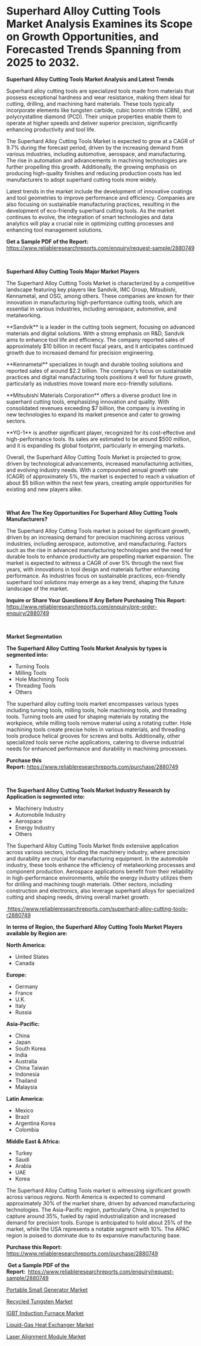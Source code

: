 <p><h1>Superhard Alloy Cutting Tools Market Analysis Examines its Scope on Growth Opportunities, and Forecasted Trends Spanning from 2025 to 2032.</h1></p><p><strong>Superhard Alloy Cutting Tools Market Analysis and Latest Trends</strong></p>
<p><p>Superhard alloy cutting tools are specialized tools made from materials that possess exceptional hardness and wear resistance, making them ideal for cutting, drilling, and machining hard materials. These tools typically incorporate elements like tungsten carbide, cubic boron nitride (CBN), and polycrystalline diamond (PCD). Their unique properties enable them to operate at higher speeds and deliver superior precision, significantly enhancing productivity and tool life.</p><p>The Superhard Alloy Cutting Tools Market is expected to grow at a CAGR of 9.7% during the forecast period, driven by the increasing demand from various industries, including automotive, aerospace, and manufacturing. The rise in automation and advancements in machining technologies are further propelling this growth. Additionally, the growing emphasis on producing high-quality finishes and reducing production costs has led manufacturers to adopt superhard cutting tools more widely.</p><p>Latest trends in the market include the development of innovative coatings and tool geometries to improve performance and efficiency. Companies are also focusing on sustainable manufacturing practices, resulting in the development of eco-friendly superhard cutting tools. As the market continues to evolve, the integration of smart technologies and data analytics will play a crucial role in optimizing cutting processes and enhancing tool management solutions.</p></p>
<p><strong>Get a Sample PDF of the Report:&nbsp;</strong> <a href="https://www.reliableresearchreports.com/enquiry/request-sample/2880749?utm_campaign=32&utm_medium=2&utm_source=Github&utm_content=ia&utm_term=12032025&utm_id=superhard-alloy-cutting-tools">https://www.reliableresearchreports.com/enquiry/request-sample/2880749</a></p>
<p>&nbsp;</p>
<p><strong>Superhard Alloy Cutting Tools Major Market Players</strong></p>
<p><p>The Superhard Alloy Cutting Tools Market is characterized by a competitive landscape featuring key players like Sandvik, IMC Group, Mitsubishi, Kennametal, and OSG, among others. These companies are known for their innovation in manufacturing high-performance cutting tools, which are essential in various industries, including aerospace, automotive, and metalworking.</p><p>**Sandvik** is a leader in the cutting tools segment, focusing on advanced materials and digital solutions. With a strong emphasis on R&D, Sandvik aims to enhance tool life and efficiency. The company reported sales of approximately $10 billion in recent fiscal years, and it anticipates continued growth due to increased demand for precision engineering.</p><p>**Kennametal** specializes in tough and durable tooling solutions and reported sales of around $2.2 billion. The company's focus on sustainable practices and digital manufacturing tools positions it well for future growth, particularly as industries move toward more eco-friendly solutions.</p><p>**Mitsubishi Materials Corporation** offers a diverse product line in superhard cutting tools, emphasizing innovation and quality. With consolidated revenues exceeding $7 billion, the company is investing in new technologies to expand its market presence and cater to growing sectors.</p><p>**YG-1** is another significant player, recognized for its cost-effective and high-performance tools. Its sales are estimated to be around $500 million, and it is expanding its global footprint, particularly in emerging markets.</p><p>Overall, the Superhard Alloy Cutting Tools Market is projected to grow, driven by technological advancements, increased manufacturing activities, and evolving industry needs. With a compounded annual growth rate (CAGR) of approximately 5%, the market is expected to reach a valuation of about $5 billion within the next few years, creating ample opportunities for existing and new players alike.</p></p>
<p>&nbsp;</p>
<p><strong>What Are The Key Opportunities For Superhard Alloy Cutting Tools Manufacturers?</strong></p>
<p><p>The Superhard Alloy Cutting Tools market is poised for significant growth, driven by an increasing demand for precision machining across various industries, including aerospace, automotive, and manufacturing. Factors such as the rise in advanced manufacturing technologies and the need for durable tools to enhance productivity are propelling market expansion. The market is expected to witness a CAGR of over 5% through the next five years, with innovations in tool design and materials further enhancing performance. As industries focus on sustainable practices, eco-friendly superhard tool solutions may emerge as a key trend, shaping the future landscape of the market.</p></p>
<p><strong>Inquire or Share Your Questions If Any Before Purchasing This Report:</strong> <a href="https://www.reliableresearchreports.com/enquiry/pre-order-enquiry/2880749?utm_campaign=32&utm_medium=2&utm_source=Github&utm_content=ia&utm_term=12032025&utm_id=superhard-alloy-cutting-tools">https://www.reliableresearchreports.com/enquiry/pre-order-enquiry/2880749</a></p>
<p>&nbsp;</p>
<p><strong>Market Segmentation</strong></p>
<p><strong>The Superhard Alloy Cutting Tools Market Analysis by types is segmented into:</strong></p>
<p><ul><li>Turning Tools</li><li>Milling Tools</li><li>Hole Machining Tools</li><li>Threading Tools</li><li>Others</li></ul></p>
<p><p>The superhard alloy cutting tools market encompasses various types including turning tools, milling tools, hole machining tools, and threading tools. Turning tools are used for shaping materials by rotating the workpiece, while milling tools remove material using a rotating cutter. Hole machining tools create precise holes in various materials, and threading tools produce helical grooves for screws and bolts. Additionally, other specialized tools serve niche applications, catering to diverse industrial needs for enhanced performance and durability in machining processes.</p></p>
<p><strong>Purchase this Report:&nbsp;</strong><a href="https://www.reliableresearchreports.com/purchase/2880749?utm_campaign=32&utm_medium=2&utm_source=Github&utm_content=ia&utm_term=12032025&utm_id=superhard-alloy-cutting-tools">https://www.reliableresearchreports.com/purchase/2880749</a></p>
<p>&nbsp;</p>
<p><strong>The Superhard Alloy Cutting Tools Market Industry Research by Application is segmented into:</strong></p>
<p><ul><li>Machinery Industry</li><li>Automobile Industry</li><li>Aerospace</li><li>Energy Industry</li><li>Others</li></ul></p>
<p><p>The Superhard Alloy Cutting Tools Market finds extensive application across various sectors, including the machinery industry, where precision and durability are crucial for manufacturing equipment. In the automobile industry, these tools enhance the efficiency of metalworking processes and component production. Aerospace applications benefit from their reliability in high-performance environments, while the energy industry utilizes them for drilling and machining tough materials. Other sectors, including construction and electronics, also leverage superhard alloys for specialized cutting and shaping needs, driving overall market growth.</p></p>
<p><a href="https://www.reliableresearchreports.com/superhard-alloy-cutting-tools-r2880749?utm_campaign=32&utm_medium=2&utm_source=Github&utm_content=ia&utm_term=12032025&utm_id=superhard-alloy-cutting-tools">&nbsp;https://www.reliableresearchreports.com/superhard-alloy-cutting-tools-r2880749</a></p>
<p><strong>In terms of Region, the Superhard Alloy Cutting Tools Market Players available by Region are:</strong></p>
<p>
    <p> <strong> North America: </strong>
        <ul>
            <li>United States</li>
            <li>Canada</li>
        </ul>
        </p> 
    <p> <strong> Europe: </strong>
        <ul>
            <li>Germany</li>
            <li>France</li>
            <li>U.K.</li>
            <li>Italy</li>
            <li>Russia</li>
        </ul>
        </p> 
    <p> <strong> Asia-Pacific: </strong>
        <ul>
            <li>China</li>
            <li>Japan</li>
            <li>South Korea</li>
            <li>India</li>
            <li>Australia</li>
            <li>China Taiwan</li>
            <li>Indonesia</li>
            <li>Thailand</li>
            <li>Malaysia</li>
        </ul>
        </p> 
    <p> <strong> Latin America: </strong>
        <ul>
            <li>Mexico</li>
            <li>Brazil</li>
            <li>Argentina Korea</li>
            <li>Colombia</li>
        </ul>
        </p> 
    <p> <strong> Middle East & Africa: </strong>
        <ul>
            <li>Turkey</li>
            <li>Saudi</li>
            <li>Arabia</li>
            <li>UAE</li>
            <li>Korea</li>
        </ul>
    </p>
    </p>
<p><p>The Superhard Alloy Cutting Tools market is witnessing significant growth across various regions. North America is expected to command approximately 30% of the market share, driven by advanced manufacturing technologies. The Asia-Pacific region, particularly China, is projected to capture around 35%, fueled by rapid industrialization and increased demand for precision tools. Europe is anticipated to hold about 25% of the market, while the USA represents a notable segment with 10%. The APAC region is poised to dominate due to its expansive manufacturing base.</p></p>
<p><strong>Purchase this Report: </strong><a href="https://www.reliableresearchreports.com/purchase/2880749?utm_campaign=32&utm_medium=2&utm_source=Github&utm_content=ia&utm_term=12032025&utm_id=superhard-alloy-cutting-tools">https://www.reliableresearchreports.com/purchase/2880749</a></p>
<p>&nbsp;<strong>Get a Sample PDF of the Report:&nbsp;&nbsp;</strong><a href="https://www.reliableresearchreports.com/enquiry/request-sample/2880749?utm_campaign=32&utm_medium=2&utm_source=Github&utm_content=ia&utm_term=12032025&utm_id=superhard-alloy-cutting-tools">https://www.reliableresearchreports.com/enquiry/request-sample/2880749</a></p>
<p><strong></strong></p>
<p><p><a href="https://github.com/supicweg/Market-Research-Report-List-1/blob/main/portable-small-generator-market.md?utm_campaign=32&utm_medium=2&utm_source=Github&utm_content=ia&utm_term=12032025&utm_id=superhard-alloy-cutting-tools">Portable Small Generator Market</a></p><p><a href="https://github.com/plawragarile/Market-Research-Report-List-1/blob/main/recycled-tungsten-market.md?utm_campaign=32&utm_medium=2&utm_source=Github&utm_content=ia&utm_term=12032025&utm_id=superhard-alloy-cutting-tools">Recycled Tungsten Market</a></p><p><a href="https://github.com/shopovdjondo/Market-Research-Report-List-1/blob/main/igbt-induction-furnace-market.md?utm_campaign=32&utm_medium=2&utm_source=Github&utm_content=ia&utm_term=12032025&utm_id=superhard-alloy-cutting-tools">IGBT Induction Furnace Market</a></p><p><a href="https://github.com/boccalyver5k/Market-Research-Report-List-1/blob/main/liquid-gas-heat-exchanger-market.md?utm_campaign=32&utm_medium=2&utm_source=Github&utm_content=ia&utm_term=12032025&utm_id=superhard-alloy-cutting-tools">Liquid-Gas Heat Exchanger Market</a></p><p><a href="https://github.com/saeiddaemo/Market-Research-Report-List-1/blob/main/laser-alignment-module-market.md?utm_campaign=32&utm_medium=2&utm_source=Github&utm_content=ia&utm_term=12032025&utm_id=superhard-alloy-cutting-tools">Laser Alignment Module Market</a></p></p>